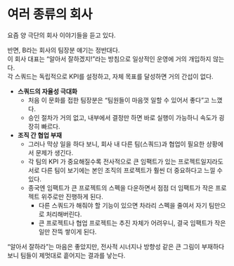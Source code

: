 # 여러 종류의 회사

요즘 양 극단의 회사 이야기들을 듣고 있다.  

반면, B라는 회사의 팀장분 얘기는 정반대다.  
이 회사 대표는 “알아서 잘하겠지!”라는 방침으로 일상적인 운영에 거의 개입하지 않는다.  
각 스쿼드는 독립적으로 KPI를 설정하고, 자체 목표를 달성하면 거의 간섭이 없다.

- **스쿼드의 자율성 극대화**
  - 처음 이 문화를 접한 팀장분은 “팀원들이 마음껏 일할 수 있어서 좋다”고 느꼈다. 
  - 승인 절차가 거의 없고, 내부에서 결정만 하면 바로 실행이 가능하니 속도가 굉장히 빠르다.
- **조직 간 협업 부재**
    - 그러나 막상 일을 하다 보니, 회사 내 다른 팀(스쿼드)과 협업이 필요한 상황에서 문제가 생긴다. 
    - 각 팀의 KPI 가 중요해질수록 전사적으로 큰 임팩트가 있는 프로젝트일지라도 서로 다른 팀이 보기에는 본인 조직의 프로젝트가 훨씬 더 중요하다고 느낄 수 있다.
	- 종국엔 임팩트가 큰 프로젝트의 스펙을 다운하면서 점점 더 임팩트가 작은 프로젝트 위주로만 진행하게 된다.
      - 다른 스쿼드가 해줘야 할 기능이 있으면 차라리 스펙을 줄여서 자기 팀만으로 처리해버린다.
      - 큰 프로젝트나 협업 프로젝트는 추진 자체가 어려우니, 결국 임팩트가 작은 일만 잔뜩 쌓이게 된다.

“알아서 잘하라”는 마음은 좋았지만, 전사적 시너지나 방향성 같은 큰 그림이 부재하다 보니 팀들이 제멋대로 흩어지는 결과를 낳는다.